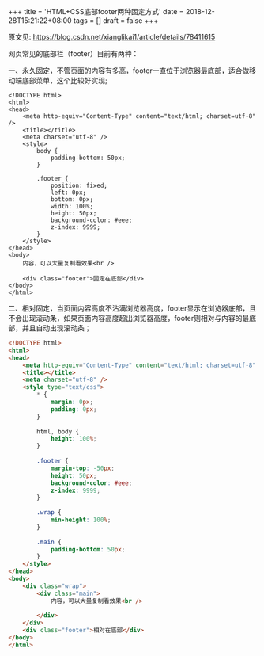 +++
title = 'HTML+CSS底部footer两种固定方式'
date = 2018-12-28T15:21:22+08:00
tags = []
draft = false
+++

原文见: https://blog.csdn.net/xianglikai1/article/details/78411615

网页常见的底部栏（footer）目前有两种：

一、永久固定，不管页面的内容有多高，footer一直位于浏览器最底部，适合做移动端底部菜单，这个比较好实现;
```
<!DOCTYPE html>
<html>
<head>
    <meta http-equiv="Content-Type" content="text/html; charset=utf-8" />
    <title></title>
    <meta charset="utf-8" />
    <style>
        body {
            padding-bottom: 50px;
        }
 
        .footer {
            position: fixed;
            left: 0px;
            bottom: 0px;
            width: 100%;
            height: 50px;
            background-color: #eee;
            z-index: 9999;
        }
    </style>
</head>
<body>
    内容，可以大量复制看效果<br />
 
    <div class="footer">固定在底部</div>
</body>
</html>
```


二、相对固定，当页面内容高度不沾满浏览器高度，footer显示在浏览器底部，且不会出现滚动条，如果页面内容高度超出浏览器高度，footer则相对与内容的最底部，并且自动出现滚动条；
```html
<!DOCTYPE html>
<html>
<head>
    <meta http-equiv="Content-Type" content="text/html; charset=utf-8" />
    <title></title>
    <meta charset="utf-8" />
    <style type="text/css">
        * {
            margin: 0px;
            padding: 0px;
        }
 
        html, body {
            height: 100%;
        }
 
        .footer {
            margin-top: -50px;
            height: 50px;
            background-color: #eee;
            z-index: 9999;
        }
 
        .wrap {
            min-height: 100%;
        }
 
        .main {
            padding-bottom: 50px;
        }
    </style>
</head>
<body>
    <div class="wrap">
        <div class="main">
            内容，可以大量复制看效果<br />
 
        </div>
    </div>
    <div class="footer">相对在底部</div>
</body>
</html>
```

